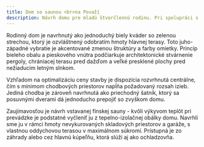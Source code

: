 ```yaml
---
title: Dom so saunou <br>na Považí
description: Návrh domu pre mladú štvorčlennú rodinu. Pri spolupráci s klientmi sme najskôr dopodrobna prebrali a zhodnotili potrebu či veľkosť jednotlivých priestorov, aby sme spoločne zladili očakávania a rozpočet stavby. Následne bol celý návrh riešený s ohľadom na jednoduchosť konštrukčných a architektonických prvkov - vznikol tak racionálny, ale proporčne a výrazovo vkusný rodinný dom.
---
```

Rodinný dom je navrhnutý ako jednoduchý biely kváder so zelenou strechou, ktorý je ozvláštnený odobratím hmoty hlavnej terasy. Toto juho-západné vybratie je akcentované zmenou štruktúry a farby omietky. Princíp bieleho obalu a pieskového vnútra podčiarkuje architektonické stvárnenie pergoly, chrániacej terasu pred dažďom a veľké presklené plochy pred nežiaducim letným slnkom.

Vzhľadom na optimalizáciu ceny stavby je dispozícia rozvrhnutá centrálne, čím s minimom chodbových priestorov napĺňa požadovaný rozsah izieb. Jediná chodba je zároveň navrhnutá ako priechodný šatník, ktorý sa posuvnými dverami dá jednoducho prepojiť so zvyškom domu.

Zaujímavosťou je návrh vstavanej fínskej sauny - kvôli výkyvom teplôt pri prevádzke je podstatné vyčleniť ju z tepelno-izolačnej obálky domu. Navrhli sme ju v rámci hmoty nevykurovaných skladových priestorov a garáže, s vlastnou oddychovou terasou v maximálnom súkromí. Prístupná je zo záhrady alebo cez hlavnú kúpeľňu, ktorá slúži aj ako ochladzovňa.

